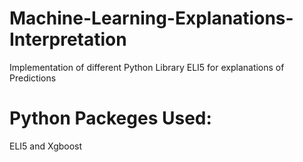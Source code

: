 # Machine-Learning-Explanations-Interpretation
Implementation of different Python Library ELI5 for explanations of Predictions  

# Python Packeges Used: 
ELI5 and Xgboost
